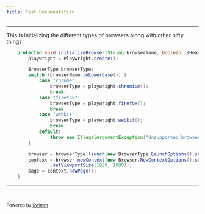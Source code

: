 ```yaml
---
title: Test Documentation
---
```

<SwmSnippet path="/src/main/java/org/example/base/BasePage.java" line="23">

---

This is initializing the different types of browsers along with other nifty things

```java
    protected void initializeBrowser(String browserName, boolean isHeadless) {
        playwright = Playwright.create();

        BrowserType browserType;
        switch (browserName.toLowerCase()) {
            case "chrome":
                browserType = playwright.chromium();
                break;
            case "firefox":
                browserType = playwright.firefox();
                break;
            case "webkit":
                browserType = playwright.webkit();
                break;
            default:
                throw new IllegalArgumentException("Unsupported browser: " + browserName);
        }

        browser = browserType.launch(new BrowserType.LaunchOptions().setChannel(browserName).setHeadless(isHeadless));
        context = browser.newContext(new Browser.NewContextOptions().setIgnoreHTTPSErrors(true)
                .setViewportSize(1920, 1080));
        page = context.newPage();
    }
```

---

</SwmSnippet>

&nbsp;

<SwmMeta version="3.0.0" repo-id="Z2l0aHViJTNBJTNBYnctc2RldC1wcm9qZWN0JTNBJTNBU2t5ZUZyeQ==" repo-name="bw-sdet-project"><sup>Powered by [Swimm](https://app.swimm.io/)</sup></SwmMeta>
